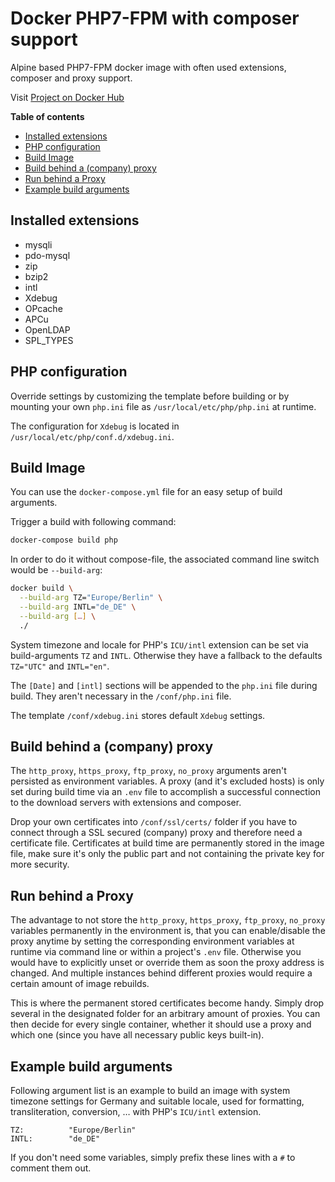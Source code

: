 # Docker PHP7-FPM with composer support

Alpine based PHP7-FPM docker image with often used extensions, composer and proxy support.

Visit [Project on Docker Hub](https://hub.docker.com/r/zierf/php/)

**Table of contents**
<!-- TOC depthFrom:2 depthTo:4 withLinks:1 updateOnSave:1 orderedList:0 -->

- [Installed extensions](#installed-extensions)
- [PHP configuration](#php-configuration)
- [Build Image](#build-image)
- [Build behind a (company) proxy](#build-behind-a-company-proxy)
- [Run behind a Proxy](#run-behind-a-proxy)
- [Example build arguments](#example-build-arguments)

<!-- /TOC -->

## Installed extensions

- mysqli
- pdo-mysql
- zip
- bzip2
- intl
- Xdebug
- OPcache
- APCu
- OpenLDAP
- SPL_TYPES

## PHP configuration

Override settings by customizing the template before building or by mounting
your own `php.ini` file as `/usr/local/etc/php/php.ini` at runtime.

The configuration for `Xdebug` is located in `/usr/local/etc/php/conf.d/xdebug.ini`.

## Build Image

You can use the `docker-compose.yml` file for an easy setup of build arguments.

Trigger a build with following command:
```bash
docker-compose build php
```
In order to do it without compose-file, the associated command line switch would be `--build-arg`:
```bash
docker build \
  --build-arg TZ="Europe/Berlin" \
  --build-arg INTL="de_DE" \
  --build-arg […] \
  ./
```

System timezone and locale for PHP's `ICU/intl` extension can be set via build-arguments `TZ` and `INTL`. Otherwise they have a fallback to the defaults `TZ="UTC"` and `INTL="en"`.

The `[Date]` and `[intl]` sections will be appended to the `php.ini` file during build. They aren't necessary in the `/conf/php.ini` file.

The template `/conf/xdebug.ini` stores default `Xdebug` settings.

## Build behind a (company) proxy

The `http_proxy`, `https_proxy`, `ftp_proxy`, `no_proxy` arguments aren't persisted as environment variables. A proxy (and it's excluded hosts) is only set during build time via an `.env` file to accomplish a successful connection to the download servers with extensions and composer.

Drop your own certificates into `/conf/ssl/certs/` folder if you have to connect through a SSL secured (company) proxy and therefore need a certificate file. Certificates at build time are permanently stored in the image file, make sure it's only the public part and not containing the private key for more security.

## Run behind a Proxy

The advantage to not store the `http_proxy`, `https_proxy`, `ftp_proxy`, `no_proxy` variables permanently in the environment is, that you can enable/disable the proxy anytime by setting the corresponding environment variables at runtime via command line or within a project's `.env` file. Otherwise you would have to explicitly unset or override them as soon the proxy address is changed. And multiple instances behind different proxies would require a certain amount of image rebuilds.

This is where the permanent stored certificates become handy. Simply drop several in the designated folder for an arbitrary amount of proxies. You can then decide for every single container, whether it should use a proxy and which one (since you have all necessary public keys built-in).

## Example build arguments

Following argument list is an example to build an image with system timezone settings for Germany and suitable locale, used for formatting, transliteration, conversion, … with PHP's `ICU/intl` extension.
```
TZ:          "Europe/Berlin"
INTL:        "de_DE"
```
If you don't need some variables, simply prefix these lines with a `#` to comment them out.
